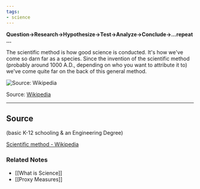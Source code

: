 ```yaml
---
tags:
- science
---
```

**Question→Research→Hypothesize→Test→Analyze→Conclude→...repeat...**

The scientific method is how good science is conducted. It's how we've come so darn far as a species. Since the invention of the scientific method (probably around 1000 A.D., depending on who you want to attribute it to) we've come quite far on the back of this general method.

![Source: [Wikipedia](https://en.wikipedia.org/wiki/Scientific_method)](Untitled%2032.png)

Source: [Wikipedia](https://en.wikipedia.org/wiki/Scientific_method)

---

## Source

(basic K-12 schooling & an Engineering Degree)

[Scientific method - Wikipedia](https://en.wikipedia.org/wiki/Scientific_method)

### Related Notes
- [[What is Science]] 
- [[Proxy Measures]]